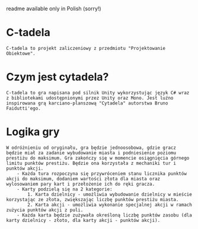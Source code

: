 readme available only in Polish (sorry!)

# C-tadela

    C-tadela to projekt zaliczeniowy z przedmiotu "Projektowanie Obiektowe".

# Czym jest cytadela?

    C-tadela to gra napisana pod silnik Unity wykorzystując język C# wraz z bibliotekami udostępnionymi przez Unity oraz Mono. Jest luźno inspirowana grą karciano-planszową "Cytadela" autorstwa Bruno Faidutti'ego.

# Logika gry

    W odróżnieniu od oryginału, gra będzie jednoosobowa, gdzie gracz będzie miał za zadanie wybudowanie miasta i podniesienie poziomu prestiżu do maksimum. Gra zakończy się w momencie osiągnięcia górnego limitu punktów prestiżu. Będzie ona korzystała z mechaniki tur i punktów akcji.
        - Każda tura rozpoczyna się przywróceniem stanu licznika punktów akcji do maksimum, dodaniem wartości złota dla miasta oraz wylosowaniem pary kart i przełożenie ich do ręki gracza.
        - Karty podzielą się na 2 kategorie:
            1. Karta dzielnicy - umożliwia wybudowanie dzielnicy w mieście korzystając ze złota, zwiększając liczbę punktów prestiżu miasta.
            2. Karta akcji - umożliwia wykonanie specjalnej akcji w ramach zużycia punktów akcji z puli.
        - Każda karta będzie zużywała określoną liczbę punktów zasobu (dla karty dzielnicy - złoto, dla karty akcji - punktów akcji).